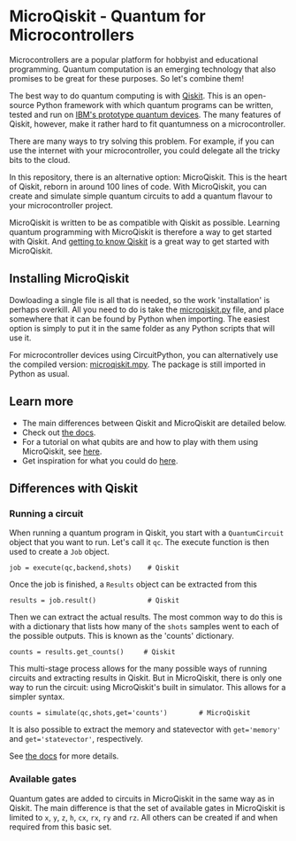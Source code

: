# MicroQiskit - Quantum for Microcontrollers

Microcontrollers are a popular platform for hobbyist and educational programming. Quantum computation is an emerging technology that also promises to be great for these purposes. So let's combine them!

The best way to do quantum computing is with [Qiskit](https://github.com/qiskit/). This is an open-source Python framework with which quantum programs can be written, tested and run on [IBM's prototype quantum devices](https://www.research.ibm.com/ibm-q/). The many features of Qiskit, however, make it rather hard to fit quantumness on a microcontroller. 

There are many ways to try solving this problem. For example, if you can use the internet with your microcontroller, you could delegate all the tricky bits to the cloud.

In this repository, there is an alternative option: MicroQiskit. This is the heart of Qiskit, reborn in around 100 lines of code. With MicroQiskit, you can create and simulate simple quantum circuits to add a quantum flavour to your microcontroller project.

MicroQiskit is written to be as compatible with Qiskit as possible. Learning quantum programming with MicroQiskit is therefore a way to get started with Qiskit. And [getting to know Qiskit](https://community.qiskit.org/textbook) is a great way to get started with MicroQiskit.

## Installing MicroQiskit

Dowloading a single file is all that is needed, so the work 'installation' is perhaps overkill. All you need to do is take the [microqiskit.py](microqiskit.py) file, and place somewhere that it can be found by Python when importing. The easiest option is simply to put it in the same folder as any Python scripts that will use it.

For microcontroller devices using CircuitPython, you can alternatively use the compiled version: [microqiskit.mpy](microqiskit.mpy). The package is still imported in Python as usual.

## Learn more

* The main differences between Qiskit and MicroQiskit are detailed below.
* Check out [the docs](https://microqiskit.readthedocs.io/en/latest/#).
* For a tutorial on what qubits are and how to play with them using MicroQiskit, see [here](https://nbviewer.jupyter.org/github/quantumjim/MicroQiskit/blob/master/PewPew-Qubit.ipynb).
* Get inspiration for what you could do [here](https://nbviewer.jupyter.org/github/quantumjim/MicroQiskit/blob/master/index.ipynb).

## Differences with Qiskit

### Running a circuit

When running a quantum program in Qiskit, you start with a `QuantumCircuit` object that you want to run. Let's call it `qc`. The execute function is then used to create a `Job` object.

    job = execute(qc,backend,shots)    # Qiskit
    
Once the job is finished, a `Results` object can be extracted from this

    results = job.result()             # Qiskit
    
Then we can extract the actual results. The most common way to do this is with a dictionary that lists how many of the `shots` samples went to each of the possible outputs. This is known as the 'counts' dictionary.

    counts = results.get_counts()     # Qiskit

This multi-stage process allows for the many possible ways of running circuits and extracting results in Qiskit. But in MicroQiskit, there is only one way to run the circuit: using MicroQiskit's built in simulator. This allows for a simpler syntax.

    counts = simulate(qc,shots,get='counts')        # MicroQiskit
    
It is also possible to extract the memory and statevector with `get='memory'` and `get='statevector'`, respectively.

See [the docs](https://microqiskit.readthedocs.io/en/latest/#) for more details.
    
### Available gates

Quantum gates are added to circuits in MicroQiskit in the same way as in Qiskit. The main difference is that the set of available gates in MicroQiskit is limited to `x`, `y`, `z`, `h`, `cx`, `rx`, `ry` and `rz`. All others can be created if and when required from this basic set.
